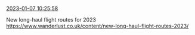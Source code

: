 [2023-01-07 10:25:58](https://mstdn.social/@hill_wanderer/109647440014791525)

New long-haul flight routes for 2023 <a href="https://www.wanderlust.co.uk/content/new-long-haul-flight-routes-2023/" target="_blank" rel="nofollow noopener noreferrer" translate="no">https://www.wanderlust.co.uk/content/new-long-haul-flight-routes-2023/</a>